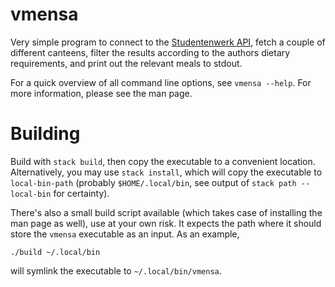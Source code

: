 # vmensa
Very simple program to connect to the [Studentenwerk
API](https://www.studentenwerk-dresden.de/mensen/speiseplan-api.html), fetch a
couple of different canteens, filter the results according to the authors
dietary requirements, and print out the relevant meals to stdout.

For a quick overview of all command line options, see `vmensa --help`.  For more
information, please see the man page.

# Building
Build with `stack build`, then copy the executable to a convenient location.
Alternatively, you may use `stack install`, which will copy the executable to
`local-bin-path` (probably `$HOME/.local/bin`, see output of `stack path
--local-bin` for certainty).

There's also a small build script available (which takes case of installing the
man page as well), use at your own risk.  It expects the path where it should
store the `vmensa` executable as an input.  As an example,

```shell
./build ~/.local/bin
```

will symlink the executable to `~/.local/bin/vmensa`.
